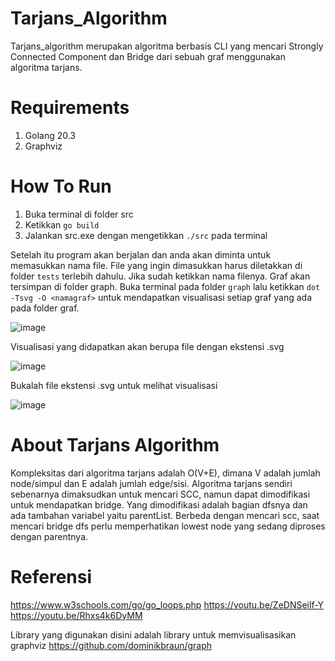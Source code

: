 # Tarjans_Algorithm
Tarjans_algorithm merupakan algoritma berbasis CLI yang mencari Strongly Connected Component dan Bridge dari sebuah graf menggunakan algoritma tarjans.

# Requirements
1. Golang 20.3
2. Graphviz

# How To Run
1. Buka terminal di folder src
2. Ketikkan ```go build```
3. Jalankan src.exe dengan mengetikkan ```./src``` pada terminal

Setelah itu program akan berjalan dan anda akan diminta untuk memasukkan nama file. File yang ingin dimasukkan harus diletakkan di folder ```tests``` terlebih dahulu. Jika sudah ketikkan nama filenya.
Graf akan tersimpan di folder graph. Buka terminal pada folder ```graph``` lalu ketikkan ```dot -Tsvg -O <namagraf>``` untuk mendapatkan visualisasi setiap graf yang ada pada folder graf. 

![image](https://github.com/MuhLibri/Tarjans_Algorithm/assets/104043362/19461c19-f76f-464f-81ec-94473e14d577)



Visualisasi yang didapatkan akan berupa file dengan ekstensi .svg

![image](https://github.com/MuhLibri/Tarjans_Algorithm/assets/104043362/14f0cd98-4c7e-40b5-b4e4-c21982a4c019)


Bukalah file ekstensi .svg untuk melihat visualisasi

![image](https://github.com/MuhLibri/Tarjans_Algorithm/assets/104043362/10591911-e29a-4344-82d5-bd53bf7c6388)



# About Tarjans Algorithm
Kompleksitas dari algoritma tarjans adalah O(V+E), dimana V adalah jumlah node/simpul dan E adalah jumlah edge/sisi. Algoritma tarjans sendiri sebenarnya dimaksudkan untuk mencari SCC, namun dapat dimodifikasi untuk mendapatkan bridge. Yang dimodifikasi adalah bagian dfsnya dan ada tambahan variabel yaitu parentList. Berbeda dengan mencari scc, saat mencari bridge dfs perlu memperhatikan lowest node yang sedang diproses dengan parentnya.


# Referensi
https://www.w3schools.com/go/go_loops.php
https://youtu.be/ZeDNSeilf-Y
https://youtu.be/Rhxs4k6DyMM

Library yang digunakan disini adalah library untuk memvisualisasikan graphviz
https://github.com/dominikbraun/graph


